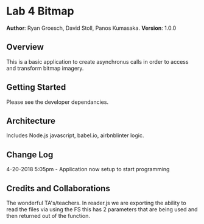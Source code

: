 # Lab 4 Bitmap 
**Author**: Ryan Groesch, David Stoll, Panos Kumasaka.
**Version**: 1.0.0 
## Overview
This is a basic application to create asynchronus calls in order to access and transform bitmap imagery. 
## Getting Started
Please see the developer dependancies. 
## Architecture
Includes Node.js javascript, babel.io, airbnblinter logic. 
## Change Log
4-20-2018 5:05pm - Application now setup to start programming
## Credits and Collaborations
The wonderful TA's/teachers.
In reader.js we are exporting the ability to read the files via using the FS this has 2 parameters that are being used and then returned out of the function. 
